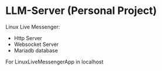 # LLM-Server (Personal Project)
Linux Live Messenger:
- Http Server 
- Websocket Server
- Mariadb database

For LinuxLiveMessengerApp in localhost
